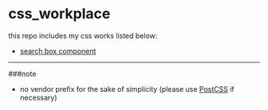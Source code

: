 # css_workplace

this repo includes my css works listed below:

* [search box component](./src/components/searchBox)

---

###note

* no vendor prefix for the sake of simplicity (please use [PostCSS](https://github.com/postcss/postcss) if necessary)


